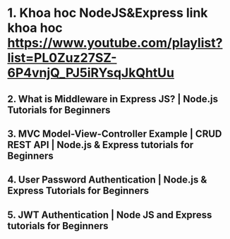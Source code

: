 # 1. Khoa hoc NodeJS&Express link khoa hoc https://www.youtube.com/playlist?list=PL0Zuz27SZ-6P4vnjQ_PJ5iRYsqJkQhtUu

## 2. What is Middleware in Express JS? | Node.js Tutorials for Beginners

## 3. MVC Model-View-Controller Example | CRUD REST API | Node.js & Express tutorials for Beginners

## 4. User Password Authentication | Node.js & Express Tutorials for Beginners

## 5. JWT Authentication | Node JS and Express tutorials for Beginners
